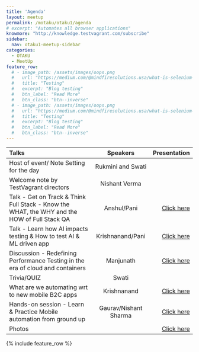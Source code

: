```yaml
---
title: 'Agenda'
layout: meetup
permalink: /motaku/otaku1/agenda
# excerpt: "Automates all browser applications"
knowmore: "http://knowledge.testvagrant.com/subscribe"
sidebar:
  nav: otaku1-meetup-sidebar
categories:
  - OTAKU
  - MeetUp
feature_row:
  # - image_path: /assets/images/oops.png
  #   url: "https://medium.com/@mindfiresolutions.usa/what-is-selenium-webdriver-62b6136f2c0c"
  #   title: "Testing"
  #   excerpt: "Blog testing"
  #   btn_label: "Read More"
  #   btn_class: "btn--inverse"
  # - image_path: /assets/images/oops.png
  #   url: "https://medium.com/@mindfiresolutions.usa/what-is-selenium-webdriver-62b6136f2c0c"
  #   title: "Testing"
  #   excerpt: "Blog testing"
  #   btn_label: "Read More"
  #   btn_class: "btn--inverse"    
---
```

 
| Talks          | Speakers     | Presentation |
| :------------- | :----------: | -----------: |
| Host of event/ Note Setting for the day | Rukmini and Swati   |     |
| Welcome note by TestVagrant directors   | Nishant Verma | | |
|Talk - Get on Track & Think Full Stack - Know the WHAT, the WHY and the HOW of Full Stack QA|Anshul/Pani|[Click here](https://drive.google.com/file/d/1ONs9hRY_OeXOy1bahTIPm5PKyxHCjN5q/view?usp=sharing)|
|Talk - Learn how AI impacts testing & How to test AI & ML driven app|Krishnanand/Pani|[Click here](https://drive.google.com/file/d/1rBZ5A7A2stJcY2_GM6Vpzz6Nf_BccZr_/view?usp=sharing)|
|Discussion - Redefining Performance Testing in the era of cloud and containers|Manjunath|[Click here](https://drive.google.com/file/d/1pm-kvGD5u1tfcikxYD5rxcRgUwrGYrlf/view?usp=sharing)|
|Trivia/QUIZ|Swati||
|What are we automating wrt to new mobile B2C apps|Krishnanand|[Click here](https://drive.google.com/file/d/1ZNo9tvEFUgj35jw1PXT6mQgt8qYbYD67/view?usp=sharing)|
|Hands-on session - Learn & Practice Mobile automation from ground up|Gaurav/Nishant Sharma|[Click here](https://github.com/testvagrant/AppiumMeetup/tree/references)|
|Photos||[Click here](https://photos.app.goo.gl/ViYMriVSC9qrngWp7)|

{% include feature_row %}